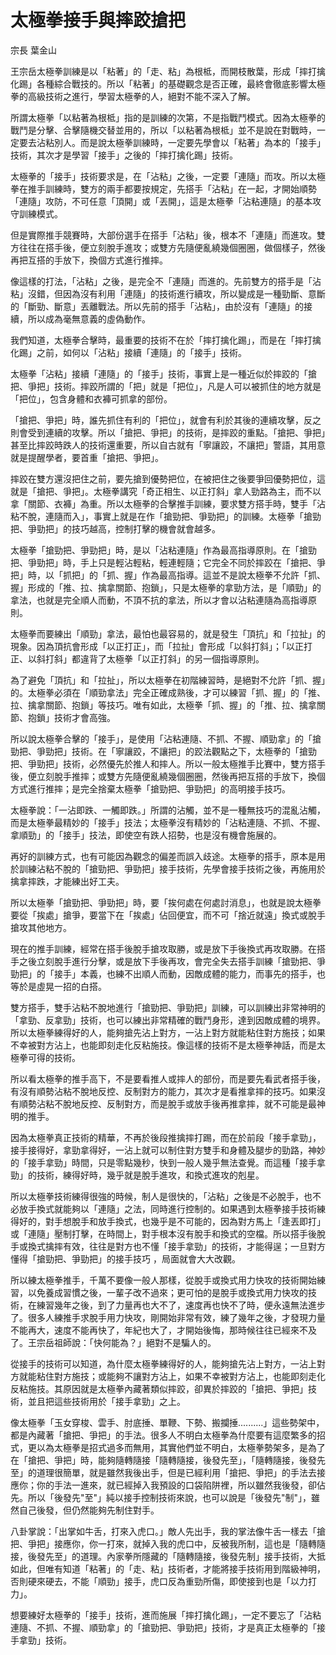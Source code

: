 # 太極拳接手與摔跤搶把

宗長
葉金山

王宗岳太極拳訓練是以「粘著」的「走、粘」為根柢，而開枝散葉，形成「摔打擒化踢」各種綜合戰技的。所以「粘著」的基礎觀念是否正確，最終會徹底影響太極拳的高級技術之進行，學習太極拳的人，絕對不能不深入了解。

所謂太極拳「以粘著為根柢」指的是訓練的次第，不是指戰鬥模式。因為太極拳的戰鬥是分擊、合擊隨機交替並用的，所以「以粘著為根柢」並不是說在對戰時，一定要去沾粘別人。而是說太極拳訓練時，一定要先學會以「粘著」為本的「接手」技術，其次才是學習「接手」之後的「摔打擒化踢」技術。

太極拳的「接手」技術要求是，在「沾粘」之後，一定要「連隨」而攻。所以太極拳在推手訓練時，雙方的兩手都要按規定，先搭手「沾粘」在一起，才開始順勢「連隨」攻防，不可任意「頂開」或「丟開」，這是太極拳「沾粘連隨」的基本攻守訓練模式。

但是實際推手競賽時，大部份選手在搭手「沾粘」後，根本不「連隨」而進攻。雙方往往在搭手後，便立刻脫手進攻；或雙方先隨便亂繞幾個圈圈，做個樣子，然後再把互搭的手放下，換個方式進行推摔。

像這樣的打法，「沾粘」之後，是完全不「連隨」而進的。先前雙方的搭手是「沾粘」沒錯，但因為沒有利用「連隨」的技術進行續攻，所以變成是一種勁斷、意斷的「斷勁、斷意」丟離戰法。所以先前的搭手「沾粘」，由於沒有「連隨」的接續，所以成為毫無意義的虛偽動作。

我們知道，太極拳合擊時，最重要的技術不在於「摔打擒化踢」，而是在「摔打擒化踢」之前，如何以「沾粘」接續「連隨」的「接手」技術。

太極拳「沾粘」接續「連隨」的「接手」技術，事實上是一種近似於摔跤的「搶把、爭把」技術。摔跤所謂的「把」就是「把位」，凡是人可以被抓住的地方就是「把位」，包含身體和衣褲可抓拿的部份。

「搶把、爭把」時，誰先抓住有利的「把位」，就會有利於其後的連續攻擊，反之則會受到連續的攻擊。所以「搶把、爭把」的技術，是摔跤的重點。「搶把、爭把」甚至比摔跤時跌人的技術還重要，所以自古就有「寧讓跤，不讓把」警語，其用意就是提醒學者，要首重「搶把、爭把」。

摔跤在雙方還沒把住之前，要先搶到優勢把位，在被把住之後要爭回優勢把位，這就是「搶把、爭把」。太極拳講究「奇正相生、以正打斜」拿人勁路為主，而不以拿「關節、衣褲」為重。所以太極拳的合擊推手訓練，要求雙方搭手時，雙手「沾粘不脫，連隨而入」，事實上就是在作「搶勁把、爭勁把」的訓練。太極拳「搶勁把、爭勁把」的技巧越高，控制打擊的機會就會越多。

太極拳「搶勁把、爭勁把」時，是以「沾粘連隨」作為最高指導原則。在「搶勁把、爭勁把」時，手上只是輕沾輕粘，輕連輕隨；它完全不同於摔跤在「搶把、爭把」時，以「抓把」的「抓、握」作為最高指導。這並不是說太極拳不允許「抓、握」形成的「推、拉、擒拿關節、抱鎖」，只是太極拳的拿勁方法，是「順勁」的拿法，也就是完全順人而動，不頂不抗的拿法，所以才會以沾粘連隨為高指導原則。

太極拳而要練出「順勁」拿法，最怕也最容易的，就是發生「頂抗」和「拉扯」的現象。因為頂抗會形成「以正打正」，而「拉扯」會形成「以斜打斜」；「以正打正、以斜打斜」都違背了太極拳「以正打斜」的另一個指導原則。

為了避免「頂抗」和「拉扯」，所以太極拳在初階練習時，是絕對不允許「抓、握」的。太極拳必須在「順勁拿法」完全正確成熟後，才可以練習「抓、握」的「推、拉、擒拿關節、抱鎖」等技巧。唯有如此，太極拳「抓、握」的「推、拉、擒拿關節、抱鎖」技術才會高強。

所以說太極拳合擊的「接手」，是使用「沾粘連隨、不抓、不握、順勁拿」的「搶勁把、爭勁把」技術。在「寧讓跤，不讓把」的跤法觀點之下，太極拳的「搶勁把、爭勁把」技術，必然優先於推人和摔人。所以一般太極推手比賽中，雙方搭手後，便立刻脫手推摔；或雙方先隨便亂繞幾個圈圈，然後再把互搭的手放下，換個方式進行推摔；是完全捨棄太極拳「搶勁把、爭勁把」的高明接手技巧。

太極拳說：「一沾即跌、一觸即跌。」所謂的沾觸，並不是一種無技巧的混亂沾觸，而是太極拳最精妙的「接手」技法；太極拳沒有精妙的「沾粘連隨、不抓、不握、拿順勁」的「接手」技法，即使空有跌人招勢，也是沒有機會施展的。

再好的訓練方式，也有可能因為觀念的偏差而誤入歧途。太極拳的搭手，原本是用於訓練沾粘不脫的「搶勁把、爭勁把」接手技術，先學會接手技術之後，再施用於擒拿摔跌，才能練出好工夫。

所以太極拳「搶勁把、爭勁把」時，要「挨何處在何處討消息」，也就是說太極拳要從「挨處」搶爭，要當下在「挨處」佔回便宜，而不可「捨近就遠」換式或脫手搶攻其他地方。

現在的推手訓練，經常在搭手後脫手搶攻取勝，或是放下手後換式再攻取勝。在搭手之後立刻脫手進行分擊，或是放下手後再攻，會完全失去搭手訓練「搶勁把、爭勁把」的「接手」本義，也練不出順人而動，因敵成體的能力，而事先的搭手，也等於是虛晃一招的白搭。

雙方搭手，雙手沾粘不脫地進行「搶勁把、爭勁把」訓練，可以訓練出非常神明的「拿勁、反拿勁」技術，也可以練出非常精確的戰鬥身形，達到因敵成體的境界。所以太極拳練得好的人，能夠搶先沾上對方，一沾上對方就能粘住對方施技；如果不幸被對方沾上，也能即刻走化反粘施技。像這樣的技術不是太極拳神話，而是太極拳可得的技術。

所以看太極拳的推手高下，不是要看推人或摔人的部份，而是要先看武者搭手後，有沒有順勢沾粘不脫地反控、反制對方的能力，其次才是看推拿摔的技巧。如果沒有順勢沾粘不脫地反控、反制對方，而是脫手或放手後再推拿摔，就不可能是最神明的推手。

因為太極拳真正技術的精華，不再於後段推擒摔打踢，而在於前段「接手拿勁」，接手接得好，拿勁拿得好，一沾上就可以制住對方雙手和身體及腿步的勁路，神妙的「接手拿勁」時間，只是零點幾秒，快到一般人幾乎無法查覺。而這種「接手拿勁」的技術，練得好時，幾乎就是脫手進攻，和換式進攻的剋星。

所以太極拳技術練得很強的時候，制人是很快的，「沾粘」之後是不必脫手，也不必放手換式就能夠以「連隨」之法，同時進行控制的。如果遇到太極拳接手技術練得好的，對手想脫手和放手換式，也幾乎是不可能的，因為對方馬上「逢丟即打」或「連隨」壓制打擊，在時間上，對手根本沒有脫手和換式的空檔。所以搭手後脫手或換式擒摔有效，往往是對方也不懂「接手拿勁」的技術，才能得逞；一旦對方懂得「搶勁把、爭勁把」的接手技巧 ，局面就會大大改觀。

所以練太極拳推手，千萬不要像一般人那樣，從脫手或換式用力快攻的技術開始練習，以免養成習慣之後，一輩子改不過來；更可怕的是脫手或換式用力快攻的技術，在練習幾年之後，到了力量再也大不了，速度再也快不了時，便永遠無法進步了。很多人練推手求脫手用力快攻，剛開始非常有效，練了幾年之後，才發現力量不能再大，速度不能再快了，年紀也大了，才開始後悔，那時候往往已經來不及了。王宗岳祖師說：「快何能為？」絕對不是騙人的。

從接手的技術可以知道，為什麼太極拳練得好的人，能夠搶先沾上對方，一沾上對方就能粘住對方施技；或能夠不讓對方沾上，如果不幸被對方沾上，也能即刻走化反粘施技。其原因就是太極拳內藏著類似摔跤，卻異於摔跤的「搶把、爭把」技術，並且把這些技術用於「接手拿勁」之上。

像太極拳「玉女穿梭、雲手、肘底捶、單鞭、下勢、搬攔捶..........」這些勢架中，都是內藏著「搶把、爭把」的手法。很多人不明白太極拳為什麼要有這麼繁多的招式，更以為太極拳是招式過多而無用，其實他們並不明白，太極拳勢架多，是為了在「搶把、爭把」時，能夠隨轉隨接「隨轉隨接，後發先至」，「隨轉隨接，後發先至」的道理很簡單，就是雖然我後出手，但是已經利用「搶把、爭把」的手法去接應你；你的手法一進來，就已經掉入我預設的口袋陷阱裡，所以雖然我後發，卻佔先。所以「後發先"至"」純以接手控制技術來說，也可以說是「後發先"制"」，雖然自己後發，但仍然能夠先制住對手。

八卦掌說：「出掌如牛舌，打來入虎口。」敵人先出手，我的掌法像牛舌一樣去「搶把、爭把」接應你，你一打來，就掉入我的虎口中，反被我所制，這也是「隨轉隨接，後發先至」的道理。內家拳所隱藏的「隨轉隨接，後發先制」接手技術，大抵如此，但唯有知道「粘著」的「走、粘」技術者，才能將接手技術用到階級神明，否則硬來硬去，不能「順勁」接手，虎口反為重勁所傷，即使接到也是「以力打力」。

想要練好太極拳的「接手」技術，進而施展「摔打擒化踢」，一定不要忘了「沾粘連隨、不抓、不握、順勁拿」的「搶勁把、爭勁把」技術，才是真正太極拳的「接手拿勁」技術。